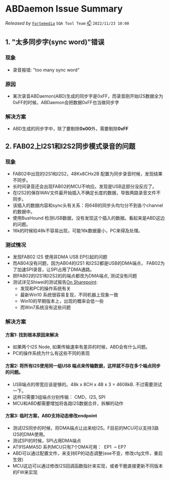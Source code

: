 # ABDaemon Issue Summary

*Released by* [`Fortemedia`](https://www.fortemedia.com/ "Listen and sound better. Anywhere!") `SQA Tool Team` <a href="mailto:qiangp@fortemedia.com" title="Email the developer">📫</a>
`2022/11/23 10:00`

## 1. "太多同步字(sync word)"错误

### 现象

*   录音报错: "too many sync word"

### 原因

*   某次录音ABDaemon(ABD)生成的同步字是0xFF，而录音刚开始I2S数据全为0xFF的时候，ABDaemon会把数据0xFF也当做同步字

### 解决方案

*   ABD生成的同步字中，除了要剔除**0x00**外，需要剔除**0xFF**

## 2. FAB02上I2S1和I2S2同步模式录音的问题

### 现象

*   FAB02中出现的I2S1和I2S2，48Kx8CHx2B 配置为同步录音时候，发现结果不同步。
*   长时间录音还会出现FAB02的MCU不响应。发现是USB这部分没反应了。
*   在I2S2的保存WAV文件最开始插入不确定长度的数据，导致两路录音文件不同步。
*   该插入的数据内容和sync头有关系：将64B的同步头均匀分不到各个channel的数据中。
*   使用BusHound 检测USB数据，没有发现这个插入的数据。看起来是ABD这边的问题。
*   16k的时候较48k不容易出现，可能16k数据量小，PC来得及处理。

### 测试情况

*   发现FAB02 I2S 使用非DMA USB EP引起的问题
*   而AB04没有问题，因为AB04的I2S1 和I2S2都是USB的DMA端点， FAB02为了加速SPI录音，让SPI占用了DMA通路。
*   把FAB02的I2S1和I2S2的的端点都改为DMA端点, 测试没有问题
*   测试详见Shiwei的测试报告[On Sharepoint](https://fortemediainc.sharepoint.com/\:x:/s/iM601CoreTeam/Ef5erL1WitRForsFShI-GrEBvoS1DoKhkG_L52FDqd8XMA?e=0qNJMh):
    *   发现和PC的操作系统有关
    *   最新Win10 系统很容易复现，不同机器上现象一致
    *   Win10的早期版本上，出现的概率会低一些
    *   而Win7系统没有这些问题

### 解决方案

#### 方案1: 找到根本原因来解决

*   如果两个I2S Node, 如果传输速率有差异的时候，ABD会有什么问题。
*   PC的操作系统为什么有这些不同的表现

#### 方案2: 将所有I2S使用同一组USB 端点来传输数据，这样就不存在多个端点同步的问题。

*   USB端点的带宽应该是够的。48k x 8CH x 4B x 3 = 4608kB. 不过需要测试一下。
*   这样只需要3组端点分别传输： CMD，I2S, SPI
*   MCU和ABD都需要增加将各路I2S数据合并，拆解的动作

#### 方案3: 临时方案，ABD支持动态修改endpoint

*   测试I2S同步的时候，将DMA端点让出来给I2S。F目前的MCU可以支持3路I2S的DMA使用。
*   测试SPI的时候，SPI占用DMA端点
*   AT91SAMA5D 系列MCU只有7个DMA可用：  EP1  \~ EP7
*   ABD可以通过配置文件，来支持EP的动态调整(exe不变，修改cfg文件，重启生效)
*   MCU这边可以通过修改I2S回调函数指针来实现，或者干脆直接更新不同版本的FW来实现

